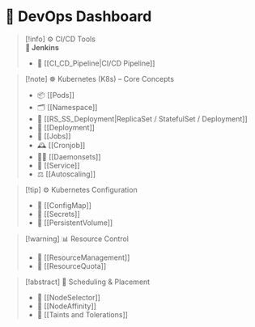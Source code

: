 # 🧭 DevOps Dashboard

> [!info] ⚙️ CI/CD Tools  
> **🧪 Jenkins**  
> - 🔁 [[CI_CD_Pipeline|CI/CD Pipeline]]

> [!note] ☸️ Kubernetes (K8s) – Core Concepts  
> - 📦 [[Pods]]  
> - 🗂️ [[Namespace]]  
> - 📌 [[RS_SS_Deployment|ReplicaSet / StatefulSet / Deployment]]  
> - 🧱 [[Deployment]]  
> - 👷 [[Jobs]]  
> - 🕰️ [[Cronjob]]  
> - 🧑‍🔧 [[Daemonsets]]  
> - 📡 [[Service]]
> - ⚖️ [[Autoscaling]]

> [!tip] ⚙️ Kubernetes Configuration  
> - 🧾 [[ConfigMap]]  
> - 🔐 [[Secrets]]  
> - 💾 [[PersistentVolume]]

> [!warning] 📊 Resource Control  
> - 🚦 [[ResourceManagement]]  
> - 📏 [[ResourceQuota]]

> [!abstract] 📌 Scheduling & Placement  
> - 📍 [[NodeSelector]]  
> - 🎯 [[NodeAffinity]]  
> - 🚫 [[Taints and Tolerations]]

